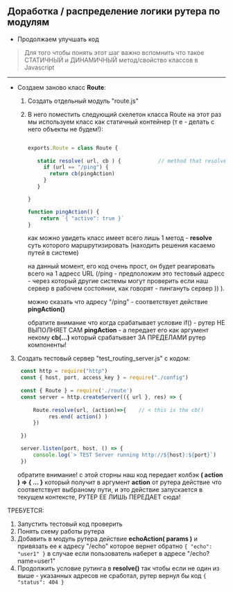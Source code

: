 ## Доработка / распределение логики рутера по модулям


* Продолжаем улучшать код

> Для того чтобы понять этот шаг важно вспомнить что такое СТАТИЧНЫЙ и ДИНАМИЧНЫЙ метод/свойство классов в Javascript
 

---

* Создаем заново класс **Route**: 
 
  1. Создать отдельный модуль "route.js"
  2. В него поместить следующий скелетон класса Route на этот раз мы используем класс как статичный контейнер (т е - делать с него объекты не будем!):
       ```js
       
       exports.Route = class Route {
          
          static resolve( url, cb ) {            // method that resolves the ROUTING process
            if (url == "/ping") {
              return cb(pingAction)
            }
          }
     
       }
       
       function pingAction() {
           return `{ "active": true }`
       }
       ```
      как можно увидеть класс имеет всего лишь 1 метод - **resolve** суть которого маршрутизировать (находить решения касаемо путей в системе)
      
      на данный момент, его код очень прост, он будет реагировать всего на 1 адресс URL (/ping - предположим это тестовый адресс - через который другие системы могут проверить если наш сервер в рабочем состоянии, как говорят - пингануть сервер )) ). 
      
      можно сказать что адресу "/ping" - соответствует действие **pingAction()**
      
      обратите внимание что когда срабатывает условие if() - рутер НЕ ВЫПОЛНЯЕТ САМ **pingAction** - а передает его как аргумент некому **cb(...)** который срабатывает ЗА ПРЕДЕЛАМИ рутер компоненты!
      
3. Создать тестовый сервер "test_routing_server.js" с кодом:
   ```js
    const http = require("http")
    const { host, port, access_key } = require("./config")
    
    const { Route } = require('./route')
    const server = http.createServer(({ url }, res) => {
     
        Route.resolve(url, (action)=>{    // < this is the cb()
             res.end( action() )
        })
        
    })

    server.listen(port, host, () => {
        console.log(`> TEST Server running http://${host}:${port}`)
    })

   ```
   обратите внимание! с этой сторны наш код передает колбэк **(  action ) => { ... }** который получит в аргумент **action** от рутера действие что соответствует выбраному пути, и это действие запускается в текущем контексте, РУТЕР ЕЕ ЛИШЬ ПЕРЕДАЕТ сюда!
   

ТРЕБУЕТСЯ:
1. Запустить тестовый код проверить
2. Понять схему работы рутера
3. Добавить в модуль рутера действие **echoAction( params )** и привязать ее к адресу "/echo" которое вернет обратно ```{ "echo": "user1" }``` в случае если пользователь наберет в адресе "/echo?name=user1"
4. Продолжить условие рутинга в **resolve()** так чтобы если нe один из выше - указанных адресов не сработал, рутер вернул бы код ```{ "status": 404 }```
      
